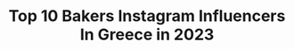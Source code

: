 ---
title: Top 10 Bakers Instagram Influencers In Greece in 2023
description: >-
  Find top bakers Instagram influencers in Greece in 2023. Most popular hashtags: #greece #summer #summervibes #urban.
platform: Instagram
hits: 12
text_top: Discover the most popular Instagram influencers on inBeat.
text_bottom: Our platform has 12 Instagram influencers like this in Greece for you to connect with.
profiles:
  - username: "candygirl.60s"
    fullname: >-
      Elena 🇬🇷
    bio: >-
      Self taught home Baker. I love to bake and decorate cookies. Vintage lover. Thessaloniki Greece 🇬🇷
    location: "Greece"
    followers: 4123
    engagement: 1556
    commentsToLikes: 0.524818
    id: ck5zxydhx8w4l0i14ajs4d3ls
    verified: false
    hashtags: "#royalicingart, #santaclaus, #sugarartist, #summercookies"
  - username: "akamatra"
    fullname: >-
      Akamatra | Blogger Crafter Mom
    bio: >-
      Always making something Crochet | Knit | Crafts | Books @book.arw Vegetarian recipes Biochemist PhD living chemical-free Gentle parenting
    location: "Greece"
    followers: 16070
    engagement: 222
    commentsToLikes: 0.098488
    id: ckf5wdp51rq420j237g3mwu7j
    verified: false
    hashtags: "#craftblogger, #bibliophile, #bookishfeature, #bookishlove"
  - username: "aggeliki_koutelekou"
    fullname: >-
      Α γ γ ε λ ι κ ή ~ 📷
    bio: >-
      🎓Physical Education & Sport Science 🏃🏻‍♀️Running Coach of @adidasrunners Athens, @adidas GR ambassador 〰️ Personal Coach 🚌 Ellinogermaniki Agogi
    location: "Greece"
    followers: 9004
    engagement: 497
    commentsToLikes: 0.008440
    id: ck15tvzzzk6mp0i198d2qsr76
    verified: false
    hashtags: "#sealover, #seaside, #greece, #moodoftheday"
  - username: "myrto_kazi"
    fullname: >-
      Myrto Kazi
    bio: >-
      CEO of @yesidogr & @boommag.gr
    location: "Greece"
    followers: 39269
    engagement: 340
    commentsToLikes: 0.079543
    id: ck0u8f78z77za0i19egv00c6v
    verified: false
    hashtags: "#mi10tseries, #innovationforeveryone, #xiaomigreece, #bithaki"
  - username: "dina.nikolaou"
    fullname: >-
      Dina Nikolaou
    bio: >-
      📺 TV chef / Dina’s Bakery 📚 Cook book author 👩🏻‍🍳 Chef at @evi.evane Paris Ambassador of Hellenic gastronomy in France 🇬🇷🍴🇫🇷 @mielehellas ambassador
    location: "Greece"
    followers: 87572
    engagement: 108
    commentsToLikes: 0.010927
    id: ck9web4njjhuj0j78q8jml99z
    verified: false
    hashtags: "#dinasbakery, #lovebaking, #femmecheffe, #monvillage"
  - username: "kotaronis"
    fullname: >-
      Alexandra💚
    bio: >-
      🔹Liqui Moly 🔹HJC RPHA 11 Joker 🔹Sprint filter 🔹Kawasaki Ninja💚
    location: "Greece"
    followers: 26735
    engagement: 870
    commentsToLikes: 0.025318
    id: ckaorx5b6p5rf0i78gv8xsujt
    verified: false
    hashtags: "#tattoedgirls, #mondaymotivation, #mitas, #streetbikes"
  - username: "babastroumf"
    fullname: >-
      ᴅɪᴍɪᴛʀᴀ ʙᴀʙᴀᴅɪᴍᴀ
    bio: >-
      🎥 @dimitra_babadima ᵂᴼᴿᴷᴵᴺᴳ ᴬˢ ᴬ ᵀᵛ * ᶠᴵᴸᴹ ᴰᴵᴿᴱᶜᵀᴼᴿ ᴰᵁᴿᴵᴺᴳ ᵀᴴᴱ ᴰᴬᵞ 🎬 —————————————— ᴸᴵᵛᴵᴺᴳ ᵀᴴᴱ ᴸᴵᶠᴱ ᴼᶠ ᴬᴺ ᴱˣᴱᶜᵁᵀᴵᵛᴱ ᵁᴺᴵᶜᴼᴿᴺ ᴰᵁᴿᴵᴺᴳ ᵀᴴᴱ ᴺᴵᴳᴴᵀ 🦄
    location: "Greece"
    followers: 6956
    engagement: 1309
    commentsToLikes: 0.022228
    id: ck55p910ua2e60i117wc0pmik
    verified: false
    hashtags: "#outdoor, #portrait, #travel, #sea"
  - username: "vicky_panetsidou"
    fullname: >-
      Vicky Panetsidou
    bio: >-
      🇬🇷Karate 3🥇,2🥉European Champion 4🥇,2🥈,8🥉 Wold Pr.League 🥈MedGames 🌎#7 alltime world ranking 🔶@stoiximan.gr @Baya.fit @arawaza_intl @scitecnutrition
    location: "Greece"
    followers: 33128
    engagement: 465
    commentsToLikes: 0.017053
    id: ck5pzbw2p07ro0i118125noqb
    verified: false
    hashtags: "#iroesgr, #greekteam, #onegoal, #greatinjapan"
  - username: "aris.messinis"
    fullname: >-
      Aris Messinis
    bio: >-
      Chief photographer for AFP in Greece. Copyright belongs to Aris Messinis & AFP. No republishing without permission of the owner. Twitter:@arismessinis
    location: "Greece"
    followers: 18463
    engagement: 981
    commentsToLikes: 0.017186
    id: ckap6bkaxf79r0i78xg7f0joc
    verified: false
    hashtags: "#athens, #missile, #acropolis, #people"
  - username: "lazaros_chatzisavvas"
    fullname: >-
      Lazaros Chatzisavvas
    bio: >-
      Executive Pastry Chef @lindosblu @lindosmare Pastry instructor @anko_rhodes CDP @airdutemps_san ⭐⭐🇧🇪 (2014) Live in Rhodes, Greece 🇬🇷
    location: "Greece"
    followers: 7679
    engagement: 863
    commentsToLikes: 0.011135
    id: ck5q6fxkpx8r90i11ixozhn9a
    verified: false
    hashtags: "#pastryaddict, #desserttime, #pastrypassion, #dessert"
---